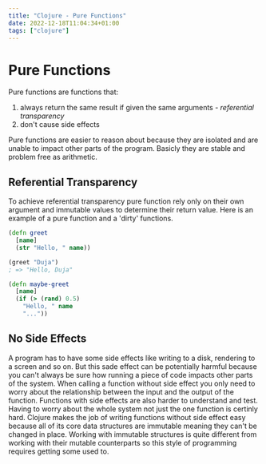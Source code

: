 ```yaml
---
title: "Clojure - Pure Functions"
date: 2022-12-18T11:04:34+01:00
tags: ["clojure"]
---
```


# Pure Functions

Pure functions are functions that:
1. always return the same result if given the same arguments - *referential transparency*
2. don't cause side effects

Pure functions are easier to reason about because they are isolated and are unable to 
impact other parts of the program. Basicly they are stable and problem free as arithmetic.

## Referential Transparency

To achieve referential transparency pure function rely only on their own argument and 
immutable values to determine their return value. Here is an example of a pure function 
and a 'dirty' functions.
```clojure
(defn greet
  [name]
  (str "Hello, " name))

(greet "Duja")
; => "Hello, Duja"

(defn maybe-greet
  [name]
  (if (> (rand) 0.5)
    "Hello, " name
    "..."))
```

## No Side Effects

A program has to have some side effects like writing to a disk, rendering to a screen and so 
on. But this sade effect can be potentially harmful because you can't always be sure how 
running a piece of code impacts other parts of the system. When calling a function without 
side effect you only need to worry about the relationship between the input and the output
of the function.
Functions with side effects are also harder to understand and test. Having to worry about
the whole system not just the one function is certinly hard.
Clojure makes the job of writing functions without side effect easy because all of its core
data structures are immutable meaning they can't be changed in place. Working with immutable
structures is quite different from working with their mutable counterparts so this style of
programming requires getting some used to.

